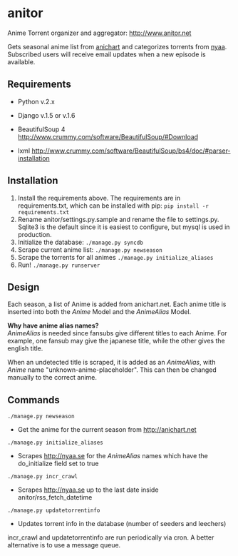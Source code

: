 anitor
======

Anime Torrent organizer and aggregator: http://www.anitor.net

Gets seasonal anime list from [anichart](http://anichart.net) and categorizes torrents from [nyaa](http://nyaa.se).
Subscribed users will receive email updates when a new episode is available.

## Requirements

* Python v.2.x

* Django v.1.5 or v.1.6

* BeautifulSoup 4
http://www.crummy.com/software/BeautifulSoup/#Download

* lxml
http://www.crummy.com/software/BeautifulSoup/bs4/doc/#parser-installation

## Installation

1. Install the requirements above. The requirements are in requirements.txt, which can be installed with pip: `pip install -r requirements.txt`
2. Rename anitor/settings.py.sample and rename the file to settings.py. Sqlite3 is the default since it is easiest to configure, but mysql is used in production.
3. Initialize the database: `./manage.py syncdb`
4. Scrape current anime list: `./manage.py newseason`
5. Scrape the torrents for all animes `./manage.py initialize_aliases`
6. Run! `./manage.py runserver`

## Design

Each season, a list of Anime is added from anichart.net. Each anime title is inserted into both the *Anime* Model and the *AnimeAlias* Model. 

**Why have anime alias names?** <br />
*AnimeAlias* is needed since fansubs give different titles to each Anime.
For example, one fansub may give the japanese title, while the other gives the english title.

When an undetected title is scraped, it is added as an *AnimeAlias*, with *Anime* name "unknown-anime-placeholder". This can then be changed manually to the correct anime.

## Commands

`./manage.py newseason`

* Get the anime for the current season from http://anichart.net

`./manage.py initialize_aliases`

* Scrapes http://nyaa.se for the *AnimeAlias* names which have the do_initialize field set to true

`./manage.py incr_crawl`

* Scrapes http://nyaa.se up to the last date inside anitor/rss_fetch_datetime

`./manage.py updatetorrentinfo`

* Updates torrent info in the database (number of seeders and leechers) 

incr_crawl and updatetorrentinfo are run periodically via cron. A better alternative is to use a message queue.

